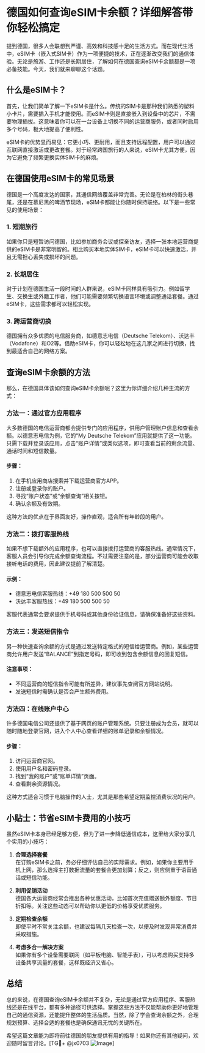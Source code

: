 # 德国如何查询eSIM卡余额？详细解答带你轻松搞定

提到德国，很多人会联想到严谨、高效和科技感十足的生活方式。而在现代生活中，eSIM卡（嵌入式SIM卡）作为一项便捷的技术，正在逐渐改变我们的通信体验。无论是旅游、工作还是长期居住，了解如何在德国查询eSIM卡余额都是一项必备技能。今天，我们就来聊聊这个话题。

## 什么是eSIM卡？

首先，让我们简单了解一下eSIM卡是什么。传统的SIM卡是那种我们熟悉的塑料小卡片，需要插入手机才能使用。而eSIM卡则是直接嵌入到设备中的芯片，不需要物理插拔。这意味着你可以在一台设备上切换不同的运营商服务，或者同时启用多个号码，极大地提高了便利性。

eSIM卡的优势显而易见：它更小巧、更耐用，而且支持远程配置，用户可以通过互联网直接激活或更改套餐。对于经常跨国旅行的人来说，eSIM卡尤其方便，因为它避免了频繁更换实体SIM卡的麻烦。

## 在德国使用eSIM卡的常见场景

德国是一个高度发达的国家，其通信网络覆盖非常完善。无论是在柏林的街头巷尾，还是在慕尼黑的啤酒节现场，eSIM卡都能让你随时保持联络。以下是一些常见的使用场景：

### 1. **短期旅行**
如果你只是短暂访问德国，比如参加商务会议或探亲访友，选择一张本地运营商提供的eSIM卡是非常明智的。相比购买本地实体SIM卡，eSIM卡可以快速激活，并且无需担心丢失或损坏的问题。

### 2. **长期居住**
对于计划在德国生活一段时间的人群来说，eSIM卡同样具有吸引力。例如留学生、交换生或外籍工作者，他们可能需要频繁切换语言环境或调整通话套餐。通过eSIM卡，这些需求都可以轻松实现。

### 3. **跨运营商切换**
德国拥有众多优质的电信服务商，如德意志电信（Deutsche Telekom）、沃达丰（Vodafone）和O2等。借助eSIM卡，你可以轻松地在这几家之间进行切换，找到最适合自己的网络方案。

## 查询eSIM卡余额的方法

那么，在德国具体该如何查询eSIM卡余额呢？这里为你详细介绍几种主流的方式：

### 方法一：通过官方应用程序
大多数德国的电信运营商都会提供专门的应用程序，供用户管理账户信息和查看余额。以德意志电信为例，它的“My Deutsche Telekom”应用就提供了这一功能。只需下载并登录该应用，点击“账户详情”或类似选项，即可查看当前的剩余流量、通话时间和短信数量。

#### 步骤：
1. 在手机应用商店搜索并下载运营商官方APP。
2. 注册或登录你的账户。
3. 寻找“账户状态”或“余额查询”相关按钮。
4. 确认余额及有效期。

这种方法的优点在于界面友好，操作直观，适合所有年龄段的用户。

### 方法二：拨打客服热线
如果不想下载额外的应用程序，也可以直接拨打运营商的客服热线。通常情况下，客服人员会引导你完成余额查询流程。不过需要注意的是，部分运营商可能会收取接听电话的费用，因此建议提前了解清楚。

#### 示例：
- 德意志电信客服热线：+49 180 500 500 50
- 沃达丰客服热线：+49 180 500 500 50

客服代表通常会要求提供手机号码或其他身份验证信息，请确保准备好这些资料。

### 方法三：发送短信指令
另一种快速查询余额的方式是通过发送特定格式的短信给运营商。例如，某些运营商允许用户发送“BALANCE”到指定号码，即可收到包含余额信息的回复短信。

#### 注意事项：
- 不同运营商的短信指令可能有所差异，建议事先查阅官方网站说明。
- 发送短信时需确认是否会产生额外费用。

### 方法四：在线账户中心
许多德国电信公司还提供了基于网页的账户管理系统。只要注册成为会员，就可以随时随地登录官网，进入个人中心查看详细的账单记录和余额情况。

#### 步骤：
1. 访问运营商官网。
2. 使用用户名和密码登录。
3. 找到“我的账户”或“账单详情”页面。
4. 查看剩余资源情况。

这种方式适合习惯于电脑操作的人士，尤其是那些希望定期监控消费状况的用户。

## 小贴士：节省eSIM卡费用的小技巧

虽然eSIM卡本身已经足够方便，但为了进一步降低通信成本，这里给大家分享几个实用的小技巧：

1. **合理选择套餐**  
   在订购eSIM卡之前，务必仔细评估自己的实际需求。例如，如果你主要用手机上网，那么选择主打数据流量的套餐会更加划算；反之，则应侧重于语音通话或短信功能。

2. **利用促销活动**  
   德国各大运营商经常会推出各种优惠活动，比如首次充值赠送额外额度、节日折扣等。关注这些动态可以帮助你以更低的价格享受优质服务。

3. **定期检查余额**  
   即使平时不常关注余额，也建议每隔几天检查一次，以便及时发现异常消费并采取措施。

4. **考虑多合一解决方案**  
   如果你有多个设备需要联网（如平板电脑、智能手表），可以考虑购买支持多设备共享流量的套餐，这样既经济又省心。

## 总结

总的来说，在德国查询eSIM卡余额并不复杂，无论是通过官方应用程序、客服热线还是在线平台，都有多种途径可供选择。掌握这些方法不仅能帮助你更好地管理自己的通信资源，还能提升整体的生活品质。当然，除了学会查询余额之外，合理规划预算、选择合适的套餐也是确保通讯无忧的关键所在。

希望这篇文章能为即将前往德国的朋友提供有用的指导！如果你还有其他疑问，欢迎随时留言讨论。[TG💪+ @jx0703 ![Image](https://github.com/user-attachments/assets/dbca1d08-cadb-493c-b0ec-ad6f7a83f270)]
